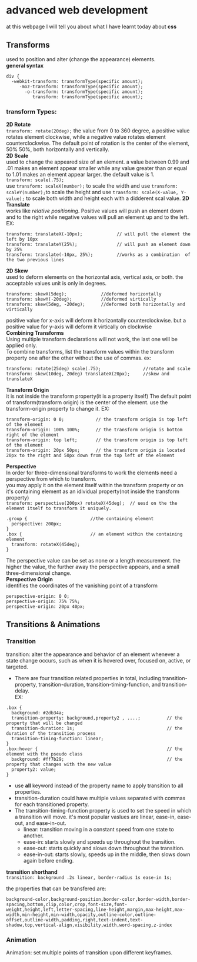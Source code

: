 # advanced web development  
at this webpage I will tell you about what I have learnt today about **css**

## Transforms
used to position and alter (change the appearance) elements.  
**general syntax**  
```
div {
  -webkit-transform: transformType(specific amount);
     -moz-transform: transformType(specific amount);
       -o-transform: transformType(specific amount);
          transform: transformType(specific amount);
```  
### transform Types:  
**2D Rotate**  
`transform: rotate(20deg);` the value from 0 to 360 degree, a positive value rotates element clockwise, while a negative value rotates element counterclockwise. The default point of rotation is the center of the element, 50% 50%, both horizontally and vertically.  
**2D Scale**  
used to change the appeared size of an element. a value between 0.99 and .01 makes an element appear smaller while any value greater than or equal to 1.01 makes an element appear larger. the default value is 1.  
`transform: scale(.75);`  
use `transform: scaleX(number);` to scale the width and use `transform: scaleY(number);`to scale the height and use `transform: scale(X-value, Y-value);` to scale both width and height each with a didderent scal value.
**2D Translate**  
works like *relative positioning*. Positive values will push an element down and to the right while negative values will pull an element up and to the left.  EX:
```
transform: translateX(-10px);             // will pull the element the left by 10px
transform: translateY(25%);               // will push an element down by 25%
transform: translate(-10px, 25%);         //works as a combination  of the two previous lines
```  
**2D Skew**  
used to deform elements on the horizontal axis, vertical axis, or both. the acceptable values unit is only in degrees.  
```
transform: skewX(5deg);             //deformed horizontally
transform: skewY(-20deg);           //deformed virtically
transform: skew(5deg, -20deg);      //deformed both horizontally and virtically
```  
positive value for x-axis will deform it horizontally counterclockwise. but a positive value for y-axis will deform it virtically on clockwise  
**Combining Transforms**  
Using multiple transform declarations will not work, the last one will be applied only.  
To combine transforms, list the transform values within the transform property one after the other without the use of commas. ex:  
```
transform: rotate(25deg) scale(.75);                //rotate and scale
transform: skew(10deg, 20deg) translateX(20px);     //skew and translateX
```  

**Transform Origin**  
it is not inside the transform property(it is a property itself)
The default point of transform(transform origin) is the center of the element. use the transform-origin property to change it. EX:  
```
transform-origin: 0 0;            // the transform origin is top left of the element
transform-origin: 100% 100%;      // the transform origin is bottom right of the element
transform-origin: top left;       // the transform origin is top left of the element
transform-origin: 20px 50px;      // the transform origin is located 20px to the right and 50px down from the top left of the element
```  
**Perspective**  
In order for three-dimensional transforms to work the elements need a perspective from which to transform.  
you may apply it on the element itself within the transform property or on it's containing element as an idividual property(not inside the transform property)  
`transform: perspective(200px) rotateX(45deg);  // uesd on the the element itself to transform it uniquely.`  
```
.group {                        //the containing element
  perspective: 200px;
}
.box {                          // an element within the containing element
  transform: rotateX(45deg);
}
```  
The perspective value can be set as none or a length measurement. the higher the value, the further away the perspective appears, and a small three-dimensional change.  
**Perspective Origin**  
 identifies the coordinates of the vanishing point of a transform  
```
perspective-origin: 0 0;
perspective-origin: 75% 75%;
perspective-origin: 20px 40px;
```  

## Transitions & Animations
### Transition
transition: alter the appearance and behavior of an element whenever a state change occurs, such as when it is hovered over, focused on, active, or targeted.  
   * There are four transition related properties in total, including transition-property, transition-duration, transition-timing-function, and transition-delay.   
EX:   
```
.box {
  background: #2db34a;
  transition-property: background,property2 , ....;          // the property that will be changed
  transition-duration: 1s;                                   // the duration of the transition process
  transition-timing-function: linear;
}
.box:hover {                                                 // the element with the pseudo class
  background: #ff7b29;                                       // the property that changes with the new value
  property2: value;
}
```   
   * use **all** keyword instead of the property name to apply transition to all properties.   
   * transition-duration could have multiple values separated with commas for each transitioned property.  
   * The transition-timing-function property is used to set the speed in which a transition will move. it's most popular vaslues are linear, ease-in, ease-out, and ease-in-out.   
      * linear: transition moving in a constant speed from one state to another.
      * ease-in: starts slowly and speeds up throughout the transition.
      * ease-out: starts quickly and slows down throughout the transition.
      * ease-in-out: starts slowly, speeds up in the middle, then slows down again before ending.   

**transition shorthand**  
`transition: background .2s linear, border-radius 1s ease-in 1s;`   

the properties that can be transfered are:   
```
background-color,background-position,border-color,border-width,border-spacing,bottom,clip,color,crop,font-size,font-weight,height,left,letter-spacing,line-height,margin,max-height,max-width,min-height,min-width,opacity,outline-color,outline-offset,outline-width,padding,right,text-indent,text-shadow,top,vertical-align,visibility,width,word-spacing,z-index
```  

### Animation
Animation: set multiple points of transition upon different keyframes.  
